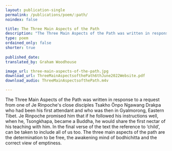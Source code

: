 ```yaml
---
layout: publication-single
permalink: /publications/poem/:path/
noindex: false

title: The Three Main Aspects of the Path 
description: "The Three Main Aspects of the Path was written in response to a request from one of Je Rinpoche's close disciples Tsakho Önpo Ngawang Drakpa."
type: poem
ordained_only: false
shorter: true
 
published_date: 
translated_by: Graham Woodhouse

image_url: three-main-aspects-of-the-path.jpg
download_url: ThreeMainAspectsofthePath6thJune2022Website.pdf
download_audio: ThreeMainAspectsofthePath.m4v

---
```


The Three Main Aspects of the Path was written in response to a request from one of Je Rinpoche's close disciples Tsakho Önpo Ngawang Drakpa who had been his first attendant and who was then in Gyalmorong, Eastern Tibet. Je Rinpoche promised him that if he followed his instructions well, when he, Tsongkhapa, became a Buddha, he would share the first nectar of his teaching with him. In the final verse of the text the reference to ‘child’, can be taken to include all of us too. The three main aspects of the path are the determination to be free, the awakening mind of bodhichitta and the correct view of emptiness.
